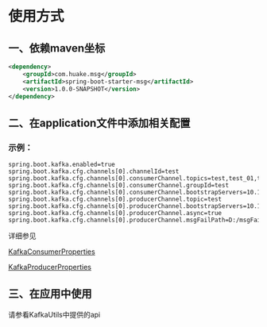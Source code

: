 # 使用方式

## 一、依赖maven坐标
```xml
<dependency>
    <groupId>com.huake.msg</groupId>
    <artifactId>spring-boot-starter-msg</artifactId>
    <version>1.0.0-SNAPSHOT</version>
</dependency>
``` 

## 二、在application文件中添加相关配置
### 示例：
```properties
spring.boot.kafka.enabled=true
spring.boot.kafka.cfg.channels[0].channelId=test
spring.boot.kafka.cfg.channels[0].consumerChannel.topics=test,test_01,test_02
spring.boot.kafka.cfg.channels[0].consumerChannel.groupId=test
spring.boot.kafka.cfg.channels[0].consumerChannel.bootstrapServers=10.182.200.81:9092
spring.boot.kafka.cfg.channels[0].producerChannel.topic=test
spring.boot.kafka.cfg.channels[0].producerChannel.bootstrapServers=10.182.200.81:9092
spring.boot.kafka.cfg.channels[0].producerChannel.async=true
spring.boot.kafka.cfg.channels[0].producerChannel.msgFailPath=D:/msgFailPath
```
详细参见

 [KafkaConsumerProperties](https://github.com/MonsterPlus/spring-boot-starter-msg/blob/master/src/main/java/com/huake/msg/kafka/conf/KafkaConsumerProperties.java)
 
 [KafkaProducerProperties](https://github.com/MonsterPlus/spring-boot-starter-msg/blob/master/src/main/java/com/huake/msg/kafka/conf/KafkaProducerProperties.java)
 
 ## 三、在应用中使用
 
 请参看KafkaUtils中提供的api

